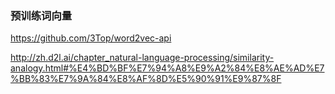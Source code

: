 ### 预训练词向量

https://github.com/3Top/word2vec-api

http://zh.d2l.ai/chapter_natural-language-processing/similarity-analogy.html#%E4%BD%BF%E7%94%A8%E9%A2%84%E8%AE%AD%E7%BB%83%E7%9A%84%E8%AF%8D%E5%90%91%E9%87%8F

